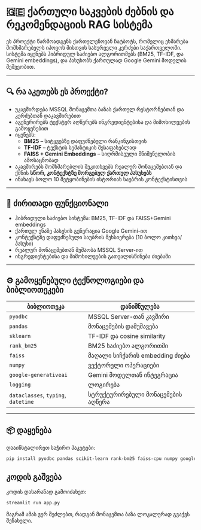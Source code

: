 # 🇬🇪 ქართული საკვების ძებნის და რეკომენდაციის RAG სისტემა

ეს პროექტი წარმოადგენს ქართულენოვან ჩატბოტს, რომელიც ეხმარება მომხმარებელს იპოვოს მისთვის სასურველი კერძები საქართველოში. სისტემა იყენებს ჰიბრიდულ საძიებო ალგორითმებს (BM25, TF-IDF, და Gemini embeddings), და პასუხობს ქართულად Google Gemini მოდელის მეშვეობით.



---

## 🔍 რა აკეთებს ეს პროექტი?

- უკავშირდება MSSQL მონაცემთა ბაზას ქართულ რესტორნებთან და კერძებთან დაკავშირებით
- აგენერირებს ტექსტურ აღწერებს ინგრედიენტებისა და მიმოხილვების გამოყენებით
- იყენებს:
  - **BM25** – სიტყვებზე დაფუძნებული რანკინგისთვის
  - **TF-IDF** – ტექსტის სემანტიკის შესაფასებლად
  - **FAISS + Gemini Embeddings** – სიღრმისეული მნიშვნელობის ამოსაცნობად
- აკავშირებს მომხმარებლის შეკითხვებს რეალურ მონაცემებთან და ქმნის **სწორ, კონტექსტზე მორგებულ ქართულ პასუხებს**
- ინახავს ბოლო 10 შეტყობინების ისტორიას საუბრის კონტექსტისთვის


---

## 🧠 ძირითადი ფუნქციონალი

- ჰიბრიდული საძიებო სისტემა: BM25, TF-IDF და FAISS+Gemini embeddings
- ქართულ ენაზე პასუხის გენერაცია Google Gemini-ით
- კონტექსტზე დაფუძნებული საუბრის მეხსიერება (10 ბოლო კითხვა/პასუხი)
- რეალურ მონაცემებთან მუშაობა MSSQL Server-ით
- ინგრედიენტებისა და მიმოხილვების გათვალისწინება ძიებაში

---

## ⚙️ გამოყენებული ტექნოლოგიები და ბიბლიოთეკები

| ბიბლიოთეკა | დანიშნულება |
|-----------|-------------|
| `pyodbc` | MSSQL Server-თან კავშირი |
| `pandas` | მონაცემების დამუშავება |
| `sklearn` | TF-IDF და cosine similarity |
| `rank_bm25` | BM25 საძიებო ალგორითმი |
| `faiss` | მაღალი სიჩქარის embedding ძიება |
| `numpy` | ვექტორული ოპერაციები |
| `google-generativeai` | Gemini მოდელთან ინტეგრაცია |
| `logging` | ლოგირება |
| `dataclasses`, `typing`, `datetime` | სტრუქტურირებული მონაცემების აღწერა |

---

## 📦 დაყენება

დააინსტალირეთ საჭირო პაკეტები:

```bash
pip install pyodbc pandas scikit-learn rank-bm25 faiss-cpu numpy google-generativeai
```

## კოდის გაშვება
კოდის დასარანად გამოიძახეთ:
```bash
streamlit run app.py
```
მაგრამ ამას ვერ შეძლებთ, რადგან მონაცემთა ბაზა ლოკალურად გვაქვს შენახული.


